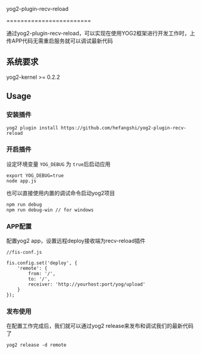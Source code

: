 yog2-plugin-recv-reload

========================

通过yog2-plugin-recv-reload，可以实现在使用YOG2框架进行开发工作时，上传APP代码无需重启服务就可以调试最新代码

## 系统要求

yog2-kernel >= 0.2.2

## Usage

### 安装插件

```
yog2 plugin install https://github.com/hefangshi/yog2-plugin-recv-reload
```

### 开启插件

设定环境变量 `YOG_DEBUG` 为 `true`后启动应用

```
export YOG_DEBUG=true
node app.js
```

也可以直接使用内置的调试命令启动yog2项目

```
npm run debug
npm run debug-win // for windows
```

### APP配置

配置yog2 app，设置远程deploy接收端为recv-reload插件

```
//fis-conf.js

fis.config.set('deploy', {
    'remote': {
        from: '/',
        to: '/',
        receiver: 'http://yourhost:port/yog/upload'
    }
});
```

### 发布使用

在配置工作完成后，我们就可以通过yog2 release来发布和调试我们的最新代码了

```
yog2 release -d remote
```
